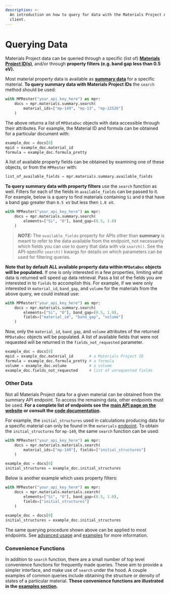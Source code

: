 ```yaml
---
description: >-
  An introduction on how to query for data with the Materials Project API
  client.
---
```


# Querying Data

Materials Project data can be queried through a specific (list of) [**Materials Project ID(s)**](../../frequently-asked-questions.md#what-is-a-task\_id-and-what-is-a-material\_id-and-how-do-they-differ), and/or through **property filters (e.g. band gap less than 0.5 eV).**

Most material property data is available as [**summary data**](https://materialsproject.github.io/api/\_autosummary/mp\_api.client.routes.materials.summary.html#module-mp\_api.client.routes.materials.summary) for a specific material. **To query summary data with Materials Project IDs** the `search` method should be used:

```python
with MPRester("your_api_key_here") as mpr:
    docs = mpr.materials.summary.search(
        material_ids=["mp-149", "mp-13", "mp-22526"]
    )
```

The above returns a list of `MPDataDoc` objects with data accessible through their attributes. For example, the Material ID and formula can be obtained for a particular document with:

```python
example_doc = docs[0]
mpid = example_doc.material_id
formula = example_doc.formula_pretty
```

A list of available property fields can be obtained by examining one of these objects, or from the `MPRester` with:

```python
list_of_available_fields = mpr.materials.summary.available_fields
```

**To query summary data with property filters** use the `search` function as well. Filters for each of the fields in `available_fields` can be passed to it. For example, below is a query to find materials containing `Si` and `O` that have a band gap greater than `0.5 eV` but less then `1.0 eV`.

```python
with MPRester("your_api_key_here") as mpr:
    docs = mpr.materials.summary.search(
        elements=["Si", "O"], band_gap=(0.5, 1.0)
    )
```

> _**NOTE:**_ The `available_fields` property for APIs other than **summary** is meant to refer to the data available from the endpoint, not necessarily which fields you can use to query that data with via `search()`. See the API-specific `search()` kwargs for details on which parameters can be used for filtering queries.

**Note that by default ALL available property data within `MPDataDoc` objects will be populated.** If one is only interested in a few properties, limiting what data is returned will speed up data retrieval. Pass a list of the fields you are interested in to `fields` to accomplish this. For example, if we were only interested in `material_id`, `band_gap`, and `volume` for the materials from the above query, we could instead use:

```python
with MPRester("your_api_key_here") as mpr:
    docs = mpr.materials.summary.search(
        elements=["Si", "O"], band_gap=(0.5, 1.0),
        fields=["material_id", "band_gap", "volume"]
    )
```

Now, only the `material_id`, `band_gap`, and `volume` attributes of the returned `MPDataDoc` objects will be populated. A list of available fields that were not requested will be returned in the `fields_not_requested` parameter.

```python
example_doc = docs[0]
mpid = example_doc.material_id       # a Materials Project ID
formula = example_doc.formula_pretty # a formula
volume = example_doc.volume          # a volume
example_doc.fields_not_requested     # list of unrequested fields
```

### Other Data

Not all Materials Project data for a given material can be obtained from the summary API endpoint. To access the remaining data, other endpoints must be used. **For a complete list of endpoints see the** [**main API page on the website**](https://next-gen.materialsproject.org/api) **or consult the** [**code documentation**](https://materialsproject.github.io/api)**.**

For example, the `initial_structures` used in calculations producing data for a specific material can only be found in the `materials` [endpoint](https://materialsproject.github.io/api/\_autosummary/mp\_api.client.routes.materials.materials.html#module-mp\_api.client.routes.materials.materials). To obtain the `initial_structures` for `mp-149`, the same `search` function can be used:

```python
with MPRester("your_api_key_here") as mpr:
    docs = mpr.materials.materials.search(
        material_ids=["mp-149"], fields=["initial_structures"]
    )

example_doc = docs[0]
initial_structures = example_doc.initial_structures
```

Below is another example which uses property filters:

```python
with MPRester("your_api_key_here") as mpr:
    docs = mpr.materials.materials.search(
        elements=["Si", "O"], band_gap=(0.5, 1.0),
        fields=["initial_structures"]
    )
                                              
example_doc = docs[0]
initial_structures = example_doc.initial_structures
```

The same querying procedure shown above can be applied to most endpoints. See [advanced usage](advanced-usage.md) and [examples](examples.md) for more information.

### Convenience Functions

In addition to `search` function, there are a small number of top level convenience functions for frequently made queries. These aim to provide a simpler interface, and make use of `search` under the hood. A couple examples of common queries include obtaining the structure or density of states of a particular material. **These convenience functions are illustrated in the** [**examples section**](examples.md)**.**
